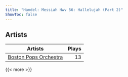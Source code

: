 ```yaml
---
title: "Handel: Messiah Hwv 56: Hallelujah (Part 2)"
ShowToc: false
---
```


## Artists
Artists | Plays 
----- | -----: 
[Boston Pops Orchestra](/artists/boston-pops-orchestra-136372) | 13

{{< more >}}